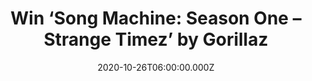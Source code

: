 ---
campaign-uuid: "c-185cc056-e6ac-47db-8881-7a2bc8cf6106"
type: "Competition"
category: "Music"
date: "2020-10-26T06:00:00.000Z"
end-date: "2020-11-26T23:59:00.000Z"
disable-form: false
is_promoted: false
has_entry_page: true
title: "Win ‘Song Machine: Season One – Strange Timez’ by Gorillaz"
competition-description: "<p>We have on our hands Gorillaz seventh studio album. The\
  \ virtual band continue to eschew tradition and expectation with a guest-heavy romp\
  \ where punk sits effortlessly beside glitzy ballads.</p>\n<p>Want to hear it first?\
  \ Click below for a chance to win.</p>\n"
hero-header: "Win ‘Song Machine: Season One – Strange Timez’ by Gorillaz"
terms-confirmation: "N/A"
banner-img: "https://assets.expresslyapp.com/asset-f9fd610e-bd83-4ab4-af62-bc2edc76a5fa.jpg"
logo-left-href: "http://club.expressly.io"
logo-left-image: "https://assets.expresslyapp.com/asset-08017063-cec1-4bf4-be00-338c6c21712e.jpg"
logo-left-title: "Expresslyclub"
bg-image-hero: "https://assets.expresslyapp.com/asset-d8511ff3-f3e2-4047-8b2e-5a3d3b0354de.jpg"
bg-image-first: "https://assets.expresslyapp.com/asset-2c892793-b9fe-49c4-a9f0-bf68ee505019.jpg"
section1-content: "<p> ‘Song Machine: Season One – Strange Timez’ is the ongoing and\
  \ ever-evolving process which has seen Gorillaz joined by an expanding roster of\
  \ collaborators captured live in Kong Studios and beyond.</p>\n<p> The result is\
  \ an expansive collection of tracks embracing a myriad of sounds, styles, genres\
  \ and attitudes from a breath-taking line-up of guest artists including Beck, Elton\
  \ John, Fatoumata Diawara, Georgia, Kano, Leee John, Octavian, Peter Hook, Robert\
  \ Smith, Roxani Arias, ScHoolboy Q, Slaves, Slowthai, St Vincent and 6LACK, as well\
  \ as CHAI, EARTHGANG, Goldlink, Joan As Police Woman, JPEGMAFIA, Moonchild Sanelly,\
  \ Unknown Mortal Orchestra, Skepta and of course Tony Allen.</p>\n<p>Click below\
  \ and it could be yours.</p>\n"
entry-title: "Win ‘Song Machine: Season One – Strange Timez’ by Gorillaz"
entry-content: "<p>Enter the draw to win ‘Song Machine: Season One – Strange Timez’\
  \ by Gorillaz by completing the form below before 23:59 on the 23rd of November\
  \  2020.</p>\n"
has-winner: false
prize-description: "‘Song Machine: Season One – Strange Timez’ by Gorillaz"
special-conditions: "Multiple entries are allowed up to one every day.\r\n\r\nThis\
  \ competition is also available on: https://club.expressly.io/competitions/\r\n\
  gorillaz-album-giveaway"
country-restrictions:
- "GB"
---